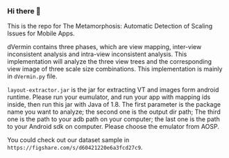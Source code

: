 ### Hi there 👋

This is the repo for The Metamorphosis: Automatic Detection of Scaling Issues for Mobile Apps.

dVermin contains three phases, which are view mapping, inter-view inconsistent analysis and intra-view inconsistent
analysis. This implementation will analyze the three view trees and the corresponding view image of three scale size
combinations. This implementation is mainly in `dVermin.py` file.

`layout-extractor.jar` is the jar for extracting VT and images form android runtime. Please run your eumulator, and run your app with mapping ids inside, then run this jar with Java of 1.8.
The first parameter is the package name you want to analyze; the second one is the output dir path; The third one is the path to your adb path on your computer; the last one is the path to your Android sdk on computer. Please choose the emulator from AOSP.

You could check out our dataset sample in `https://figshare.com/s/d60421220e6a3fcd27c9`.